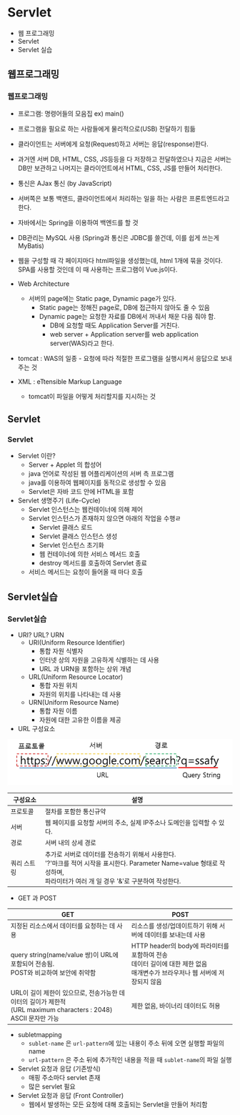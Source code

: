 # Servlet
- 웹 프로그래밍
- Servlet
- Servlet 실습

## 웹프로그래밍
### 웹프로그래밍
- 프로그램: 명령어들의 모음집 ex) main()
- 프로그램을 필요로 하는 사람들에게 물리적으로(USB) 전달하기 힘듦
- 클라이언트는 서버에게 요청(Request)하고 서버는 응답(response)한다.
- 과거엔 서버 DB, HTML, CSS, JS등등을 다 저장하고 전달하였으나 지금은 서버는 DB만 보관하고 나머지는 클라이언트에서 HTML, CSS, JS를 만들어 처리한다.
- 통신은 AJax 통신 (by JavaScript)
- 서버쪽은 보통 백앤드, 클라이언트에서 처리하는 일을 하는 사람은 프론트엔드라고 한다.
- 자바에서는 Spring을 이용하여 백엔드를 할 것
- DB관리는 MySQL 사용 (Spring과 통신은 JDBC를 쓸건데, 이를 쉽게 쓰는게 MyBatis)
- 웹을 구성할 때 각 페이지마다 html파일을 생성했는데, html 1개에 묶을 것이다. SPA를 사용할 것인데 이 때 사용하는 프로그램이 Vue.js이다. 

- Web Architecture
    - 서버의 page에는 Static page, Dynamic page가 있다. 
        - Static page는 정해진 page로, DB에 접근하지 않아도 줄 수 있음
        - Dynamic page는 요청한 자료를 DB에서 꺼내서 채운 다음 줘야 함.
            - DB에 요청할 때도 Application Server를 거친다.
            - web server + Application server를 web application server(WAS)라고 한다. 
- tomcat : WAS의 일종 - 요청에 따라 적절한 프로그램을 실행시켜서 응답으로 보내주는 것
- XML : eTtensible Markup Language
    - tomcat이 파일을 어떻게 처리할지를 지시하는 것

## Servlet
### Servlet
- Servlet 이란?
    - Server + Applet 의 합성어
    - java 언어로 작성된 웹 어플리케이션의 서버 측 프로그램
    - java를 이용하여 웹페이지를 동적으로 생성할 수 있음
    - Servlet은 자바 코드 안에 HTML을 포함
- Servlet 생명주기 (Life-Cycle)
    - Servlet 인스턴스는 웹컨테이너에 의해 제어
    - Servlet 인스턴스가 존재하지 않으면 아래의 작업을 수행ㄹ
        - Servlet 클래스 로드
        - Servlet 클래스 인스턴스 생성
        - Servlet 인스턴스 초기화
        - 웹 컨테이너에 의한 서비스 메서드 호출
        - destroy 메서드를 호출하여 Servlet 종료
    - 서비스 메서드는 요청이 들어올 때 마다 호출

## Servlet실습
### Servlet실습

- URI? URL? URN
    - URI(Uniform Resource Identifier)
        - 통합 자원 식별자
        - 인터넷 상의 자원을 고유하게 식별하는 데 사용
        - URL 과 URN을 포함하는 상위 개념
    - URL(Uniform Resource Locator)
        - 통합 자원 위치
        - 자원의 위치를 나타내는 데 사용
    - URN(Uniform Resource Name)
        - 통합 자원 이름
        - 자원에 대한 고유한 이름을 제공
- URL 구성요소

![image](./image/URL.PNG)

|구성요소|설명|
|---|---|
|프로토콜|절차를 포함한 통신규약|
|서버|웹 페이지를 요청할 서버의 주소, 실제 IP주소나 도메인을 입력할 수 있다.|
|경로|서버 내의 상세 경로|
|쿼리 스트링|추가로 서버로 데이터를 전송하기 위해서 사용한다. <br> '?'마크를 적어 시작을 표시한다. Parameter Name=value 형태로 작성하며,<br> 파라미터가 여러 개 일 경우 '&'로 구분하여 작성한다.|

- GET 과 POST

|GET|POST|
|---|---|
|지정된 리소스에서 데이터를 요청하는 데 사용|리소스를 생성/업데이트하기 위해 서버에 데이터를 보내는데 사용|
|query string(name/value 쌍)이 URL에 포함되어 전송됨. <br>POST와 비교하여 보안에 취약함|HTTP header의 body에 파라미터를 포함하여 전송 <br> 데이터 길이에 대한 제한 없음 <br> 매개변수가 브라우저나 웹 서버에 저장되지 않음 |
|URL이 길이 제한이 있으므로, 전송가능한 데이터의 길이가 제한적 <br> (URL maximum characters : 2048) <br> ASCII 문자만 가능|제한 없음, 바이너리 데이터도 허용|

- subletmapping 
    - `sublet-name` 은 `url-pattern`에 있는 내용이 주소 뒤에 오면 실행할 파일의 name
    - `url-pattern` 은 주소 뒤에 추가적인 내용을 적을 때 `sublet-name`의 파일 실행
- Servlet 요청과 응답 (기존방식)
    - 매핑 주소마다 servlet 존재
    - 많은 servlet 필요
- Servlet 요청과 응답 (Front Controller)
    - 웹에서 발생하는 모든 요청에 대해 호출되는 Servlet을 만들어 처리함